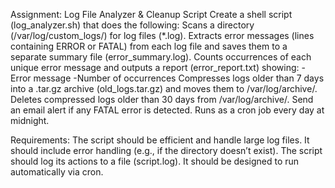 Assignment: Log File Analyzer & Cleanup Script
Create a shell script (log_analyzer.sh) that does the following:
Scans a directory (/var/log/custom_logs/) for log files (*.log).
Extracts error messages (lines containing ERROR or FATAL) from each log file and saves them to a separate summary file (error_summary.log).
Counts occurrences of each unique error message and outputs a report (error_report.txt) showing:
-Error message
-Number of occurrences
Compresses logs older than 7 days into a .tar.gz archive (old_logs.tar.gz) and moves them to /var/log/archive/.
Deletes compressed logs older than 30 days from /var/log/archive/.
Send an email alert if any FATAL error is detected.
Runs as a cron job every day at midnight.

Requirements:
The script should be efficient and handle large log files.
It should include error handling (e.g., if the directory doesn’t exist).
The script should log its actions to a file (script.log).
It should be designed to run automatically via cron.
